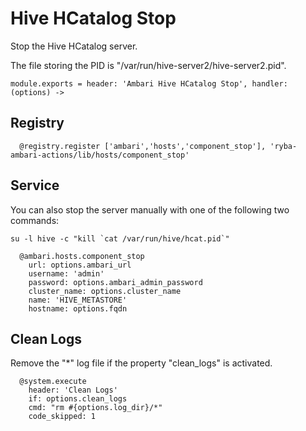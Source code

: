 
# Hive HCatalog Stop

Stop the Hive HCatalog server.

The file storing the PID is "/var/run/hive-server2/hive-server2.pid".

    module.exports = header: 'Ambari Hive HCatalog Stop', handler: (options) ->

## Registry

      @registry.register ['ambari','hosts','component_stop'], 'ryba-ambari-actions/lib/hosts/component_stop'

## Service

You can also stop the server manually with one of
the following two commands:

```
su -l hive -c "kill `cat /var/run/hive/hcat.pid`"
```

      @ambari.hosts.component_stop
        url: options.ambari_url
        username: 'admin'
        password: options.ambari_admin_password
        cluster_name: options.cluster_name
        name: 'HIVE_METASTORE'
        hostname: options.fqdn

## Clean Logs

Remove the "*" log file if the property "clean_logs" is
activated.

      @system.execute
        header: 'Clean Logs'
        if: options.clean_logs
        cmd: "rm #{options.log_dir}/*"
        code_skipped: 1
